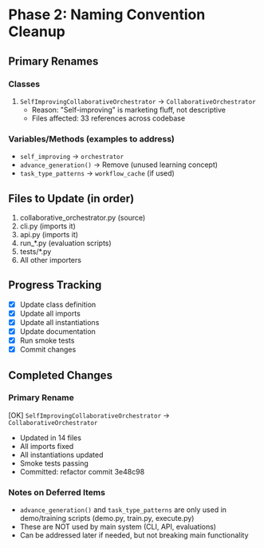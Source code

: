 # Phase 2: Naming Convention Cleanup

## Primary Renames

### Classes
1. `SelfImprovingCollaborativeOrchestrator` → `CollaborativeOrchestrator`
   - Reason: "Self-improving" is marketing fluff, not descriptive
   - Files affected: 33 references across codebase

### Variables/Methods (examples to address)
- `self_improving` → `orchestrator`
- `advance_generation()` → Remove (unused learning concept)
- `task_type_patterns` → `workflow_cache` (if used)

## Files to Update (in order)
1. collaborative_orchestrator.py (source)
2. cli.py (imports it)
3. api.py (imports it)
4. run_*.py (evaluation scripts)
5. tests/*.py
6. All other importers

## Progress Tracking
- [x] Update class definition
- [x] Update all imports
- [x] Update all instantiations
- [x] Update documentation
- [x] Run smoke tests
- [x] Commit changes

## Completed Changes

### Primary Rename
[OK] `SelfImprovingCollaborativeOrchestrator` → `CollaborativeOrchestrator`
- Updated in 14 files
- All imports fixed
- All instantiations updated
- Smoke tests passing
- Committed: refactor commit 3e48c98

### Notes on Deferred Items
- `advance_generation()` and `task_type_patterns` are only used in demo/training scripts (demo.py, train.py, execute.py)
- These are NOT used by main system (CLI, API, evaluations)
- Can be addressed later if needed, but not breaking main functionality
